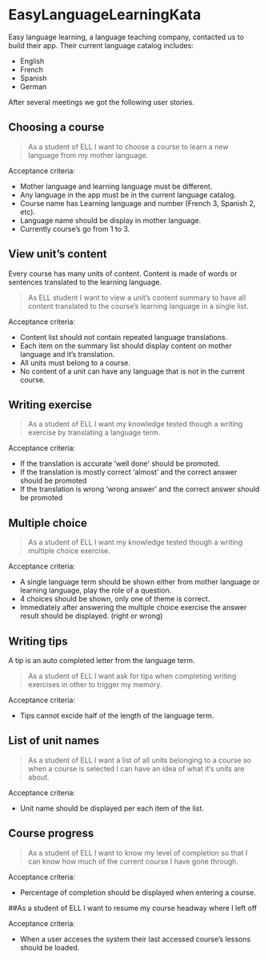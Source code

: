 # EasyLanguageLearningKata

Easy language learning, a language teaching company, contacted us to build their app.
Their current language catalog includes:
*	English
*	French
*	Spanish
*	German

After several meetings we got the following user stories.

## Choosing a course

> As a student of ELL I want to choose a course to learn a new language from my mother language.

Acceptance criteria:
*	Mother language and learning language must be different.
*	Any language in the app must be in the current language catalog.
*	Course name has Learning language and number (French 3, Spanish 2, etc).
*	Language name should be display in mother language.
*	Currently course’s go from 1 to 3.

## View unit’s content

Every course has many units of content. Content is made of words or sentences translated to the learning language.

> As ELL student I want to view a unit’s content summary to have all content translated to the course’s learning language in a single list.

Acceptance criteria:
* Content list should not contain repeated language translations.
* Each item on the summary list should display content on mother language and it’s translation.
* All units must belong to a course.
* No content of a unit can have any language that is not in the current course.

## Writing exercise

> As a student of ELL I want my knowledge tested though a writing exercise by translating  a language term.

Acceptance criteria:
*	If the translation is accurate ‘well done' should be promoted.
*	If the translation is mostly correct ‘almost’ and the correct answer should be promoted
*	If the translation is wrong ‘wrong answer’ and the correct answer should be promoted
 
## Multiple choice

> As a student of ELL I want my knowledge tested though a writing multiple choice exercise.

Acceptance criteria:
*	A single language term should be shown either from mother language or learning language, play the role of a question.
*	4 choices should be shown, only one of theme is correct.
*	Immediately after answering the multiple choice exercise the answer result should be displayed. (right or wrong)

## Writing tips

A tip is an auto completed letter from the language term.

> As a student of ELL I want ask for tips when completing writing exercises in other to trigger my memory.

Acceptance criteria:
*	Tips cannot excide half of the length of the language term.

## List of unit names

> As a student of ELL I want a list of all units belonging to a course so when a course is selected I can have an idea of what it’s units are about.

Acceptance criteria:
* Unit name should be displayed per each item of the list.

## Course progress

> As a student of ELL I want to know my level of completion so that I can know how much of the current course I have gone through.

Acceptance criteria:
* Percentage of completion should be displayed when entering a course.

##As a student of ELL I want to resume my course headway where I left off

Acceptance criteria:
* When a user acceses the system their last accessed course’s lessons should be loaded.

